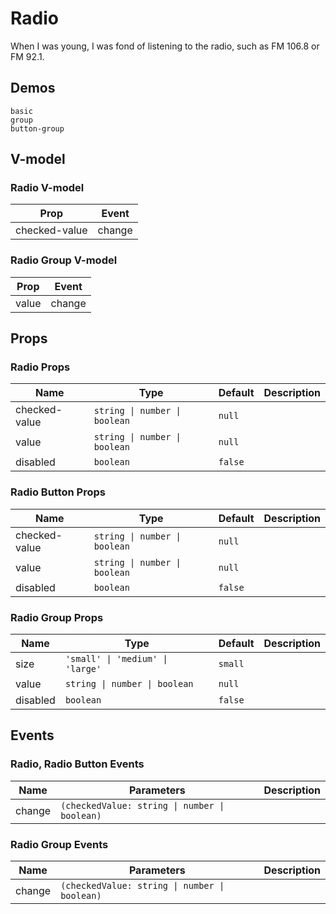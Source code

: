 # Radio
<!--single-column-->
When I was young, I was fond of listening to the radio, such as FM 106.8 or FM 92.1.
## Demos
```demo
basic
group
button-group
```
## V-model
### Radio V-model
|Prop|Event|
|-|-|
|checked-value|change|

### Radio Group V-model
|Prop|Event|
|-|-|
|value|change|

## Props
### Radio Props
|Name|Type|Default|Description|
|-|-|-|-|
|checked-value|`string \| number \| boolean`|`null`||
|value|`string \| number \| boolean`|`null`||
|disabled|`boolean`|`false`||

### Radio Button Props
|Name|Type|Default|Description|
|-|-|-|-|
|checked-value|`string \| number \| boolean`|`null`||
|value|`string \| number \| boolean`|`null`||
|disabled|`boolean`|`false`||

### Radio Group Props
|Name|Type|Default|Description|
|-|-|-|-|
|size|`'small' \| 'medium' \| 'large'`|`small`||
|value|`string \| number \| boolean`|`null`||
|disabled|`boolean`|`false`||

## Events
### Radio, Radio Button Events
|Name|Parameters|Description|
|-|-|-|
|change|`(checkedValue: string \| number \| boolean)`||

### Radio Group Events
|Name|Parameters|Description|
|-|-|-|
|change|`(checkedValue: string \| number \| boolean)`||
